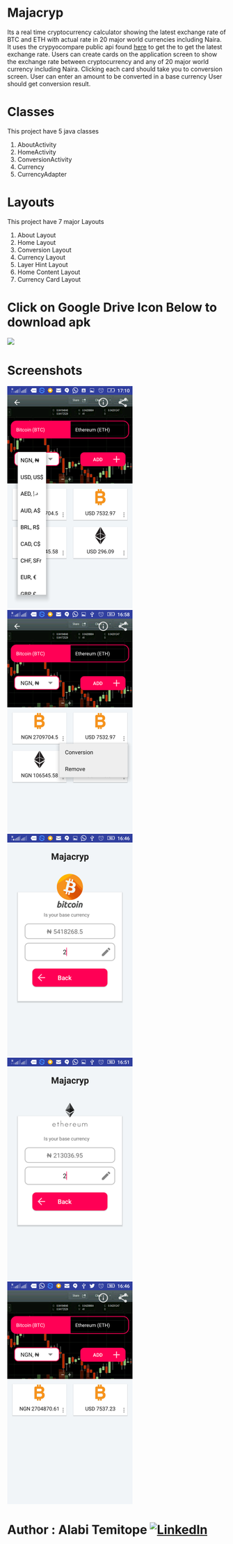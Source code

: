 # Majacryp

Its a real time cryptocurrency calculator showing the latest exchange rate of BTC and ETH with actual rate in 20 major world currencies including Naira.
It uses the crypyocompare public api found [here](https://www.cryptocompare.com/) to get the to get the latest exchange rate. 
Users can create cards on the application screen to show the exchange rate between cryptocurrency and any of 20 major world 
currency including Naira. Clicking each card should take you to conversion screen. User can enter an amount to be converted in a base currency
User should get conversion result.

# Classes
This project have 5 java classes
1. AboutActivity
2. HomeActivity
3. ConversionActivity
4. Currency
5. CurrencyAdapter 

# Layouts
This project have 7  major Layouts
1. About Layout
2. Home Layout
3. Conversion Layout
4. Currency Layout
5. Layer Hint Layout
6. Home Content Layout
7. Currency Card Layout

# Click on Google Drive Icon Below to download apk
[<img src="https://lh6.ggpht.com/k7Z4J1IIXXJnC2NRnFfJNlkn7kZge4Zx-Yv5uqYf4222tx74wXDzW24OvOxlcpw0KcQ=w300">](https://drive.google.com/file/d/1u3A27dbSVH1OgLa5fqkwCX0ZaA_ll8kY/view?usp=drivesdk)



# Screenshots
<img src="scrs/bitcoin_ethereum_home_with.png" alt="Menu" width="288" height="512">&nbsp;
<img src="scrs/to_delete_tab.png" alt="Exchange Rate" width="288" height="512">&nbsp;
<img src="scrs/bitcoin_naira.png" alt="Exchange Rate" width="288" height="512">&nbsp;
<img src="scrs/etherium_naira.png" alt="Exchange Rate" width="288" height="512">&nbsp;
<img src="scrs/bitcon_naira_usd.png" alt="Exchange Rate" width="288" height="512">



# Author : Alabi Temitope [![LinkedIn](http://www.fftimes.com/sites/all/modules/socialmedia/icons/alabi-temitope-aa036b103/glossy/32x32/linkedin.png)](https://www.linkedin.com/in/alabi-temitope-aa036b103/)
